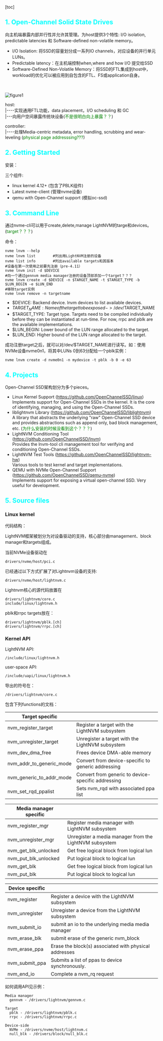 [toc]


## <font color="#00ffff">1. Open-Channel Solid State Drives</font>
向主机端暴露内部并行性并允许其管理。为host提供3个特性: I/O isolation, predictable latencies 和 Software-defined non-volatile memory。
- I/O Isolation: 将SSD的容量划分成一系列IO channels，对应设备的并行单元LUNs。
- Predictable latency：在主机端控制when,where and how I/O 提交给SSD
- Software-Defined Non-Volatile Memory：将SSD的FTL集成到host中，workload的优化可以被应用到自包含的FTL、FS或application自身。
<br/><br/><br/>

![figure1](https://openchannelssd.readthedocs.io/en/latest/LightNVMArch.png)

host:<br/>
|----实现通用FTL功能，data placement，I/O scheduling 和 GC <br/>
|---向用户空间暴露传统块设备(<font color="green">不是很明白向上暴露？？</font>)

controller: <br/>
|----处理Media-centric metadata, error handling, scrubbing and wear-leveling
(<font color="green">physical page addresssing???</font>)


## <font color="#00ffff">2. Getting Started</font>
安装：

三个组件:
- linux kernel 4.12+ (包含了PBLK组件)
- Latest nvme-client (管理nvme设备)
- qemu with Open-Channel support (模拟oc-ssd)

## <font color="#00ffff">3. Command Line</font>
通过nvme-cli可以用于create,delete,manage LightNVM的targe和devices。(<font color="green">target？？？</font>)

命令：
```
nvme lnvm --help
nvme lnvm list        #列出用LightNVM注册的设备
nvme list info        #列出available targets和其版本
#设备在第一次使用之前要先注册（pre-4.11）
nvme lnvm init -d $DEVICE
#向一个通过gennvm media manager注册的设备顶部添加一个target？？？
nvme lnvm create -d $DEVICE -n $TARGET_NAME -t $TARGET_TYPE -b $LUN_BEGIN -e $LUN_END
#移除target实例
nvme lnvm remove -n targetname
```
- $DEVICE: Backend device. lnvm devices to list available devices.
- $TARGET_NAME: Name of the target to be exposed -> /dev/$TARGET_NAME
- $TARGET_TYPE: Target type. Targets need to be compiled individually before they can be instantiated at run-time. For now, rrpc and pblk are the available implementations.
- $LUN_BEGIN: Lower bound of the LUN range allocated to the target.
- $LUN_END: Higher bound of the LUN range allocated to the target.

成功注册target之后，就可以对/dev/$TARGET_NAME进行读写。如：使用NVMe设备nvme0n1，将其中LUNs 0到63分配给一个pblk实例：
```
nvme lnvm create -d nvme0n1 -n mydevice -t pblk -b 0 -e 63
```

## <font color="#00ffff">4. Projects</font>
Open-Channel SSD架构划分为多个pieces。
- Linux Kernel Support (https://github.com/OpenChannelSSD/linux) <br/>
Implements support for Open-Channel SSDs in the kernel. It is the core of identifying, managing, and using the Open-Channel SSDs.
- liblightnvm Library (https://github.com/OpenChannelSSD/liblightnvm) <br/>
A library that abstracts the underlying "raw" Open-Channel SSD device and provides abstractions such as append only, bad block management, etc.
(<font color="green">为什么安装的时候没看到这个？？？</font>)
- LightNVM Conditioning Tool (https://github.com/OpenChannelSSD/lnvm) <br/>
Provides the lnvm-tool cli management tool for verifying and conditioning Open-Channel SSDs.
- LightNVM Test Tools (https://github.com/OpenChannelSSD/lightnvm-hw) <br/>
Various tools to test kernel and target implementations.
- QEMU with NVMe Open-Channel Support (https://github.com/OpenChannelSSD/qemu-nvme) <br/>
Implements support for exposing a virtual open-channel SSD. Very useful for development.

## <font color="#00ffff">5. Source files</font>
### Linux kernel
代码结构：

LightNVM框架被划分为对设备驱动的支持，核心部分由management、block manager和targets组成。

当前NVMe设备驱动在
```
drivers/nvme/host/pci.c
```
已经通过以下方式扩展了对Lightnvm设备的支持:
```
drivers/nvme/host/lightnvm.c
```
Lightnvm核心的源代码放置在
```
drivers/lightnvm/core.c
include/linux/lightnvm.h
```
pblk和rrpc targets放在：
```
drivers/lightnvm/pblk.[ch]
drivers/lightnvm/rrpc.[ch]
```
### Kernel API
LightNVM API:
```
/include/linux/lightnvm.h
```

user-space API:  
```
/include/uapi/linux/lightnvm.h
```
导出的符号在：
```
/drivers/lightnvm/core.c
```
包含下列functions的文档：

| Target specific |  |
| - | :- |
| nvm_register_target | Register a target with the LightNVM subsystem |
| nvm_unregister_target | Unregister a target with the LightNVM subsystem |
| nvm_dev_dma_free | Frees device DMA-able memory |
| nvm_addr_to_generic_mode | Convert from device-specific to generic addressing |
| nvm_generic_to_addr_mode | Convert from generic to device-specific addressing |
| nvm_set_rqd_ppalist | Sets nvm_rqd with associated ppa list |

| Media manager specific |  |
| - | :- |
| nvm_register_mgr | Register media manager with LightNVM subsystem |
| nvm_unregister_mgr | Unregister a media manager from the LightNVM subsystem |
| nvm_get_blk_unlocked |  Get free logical block from logical lun |
| nvm_put_blk_unlocked | Put logical block to logical lun |
| nvm_get_blk | Get free logical block from logical lun |
| nvm_put_blk | Put logical block to logical lun |

| Device specific |  |
| - | :- |
| nvm_register | Register a device with the LightNVM subsystem |
| nvm_unregister | Unregister a device from the LightNVM subsystem |
| nvm_submit_io | submit an io to the underlying media media manager |
| nvm_erase_blk | submit erase of the generic nvm_block |
| nvm_erase_ppa | Erase the block(s) associated with physical addresses |
| nvm_submit_ppa | Submits a list of ppas to device synchronously.|
| nvm_end_io |  Complete a nvm_rq request |

如何调用API见示例：
```
Media manager
  gennvm - /drivers/lightnvm/gennvm.c

Target
  pblk - /drivers/lightnvm/pblk.c
  rrpc - /drivers/lightnvm/rrpc.c

Device-side
  NVMe - /drivers/nvme/host/lightnvm.c
  null_blk - /drivers/block/null_blk.c
```
